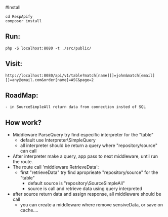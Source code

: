 #Install

    cd RespApify
    composer install



## Run:

    php -S localhost:8080 -t ./src/public/

## Visit:

    http://localhost:8080/api/v1/table?match[name][]=john&match[email][]=any@email.com&order[name]=ASC&page=2

## RoadMap:

    - in SourceSimpleAll return data from connection insted of SQL

## How work?

- Middleware ParseQuery try find especific interpreter for the "table"
    - default use Interpreter\SimpleQuery
    - all interpreter should be return a query where "repository/source" can call
- After interpreter make a query, app pass to next middleware, until run the route.
- The route call 'middleware RetrieveData':
    - first "retrieveData" try find aproprieate "repository/source" for the "table"
        - default source is "repository\SourceSimpleAll"
        - source is call and retrieve data using query interpreted
- after source return data and assign response, all middleware should be call
    - you can create a middleware where remove sensiveData, or save on cache....

